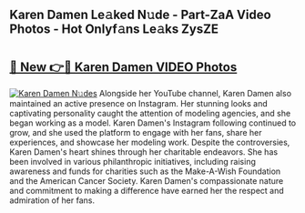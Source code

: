 ## Karen Damen Le𝚊ked N𝚞de - Part-ZaA Video Photos - Hot Onlyf𝚊ns Le𝚊ks ZysZE

# <h2><a href="http://ab97350.deff.icu/?id=Karen+Damen">🔗 New 👉🔴 Karen Damen VIDEO Photos</a></h2>

[![Karen Damen N𝚞des](https://i.imgur.com/rIISA9y.gif)](http://ab97350.deff.icu/?id=Karen+Damen)
Alongside her YouTube channel, Karen Damen also maintained an active presence on Instagram. Her stunning looks and captivating personality caught the attention of modeling agencies, and she began working as a model. Karen Damen's Instagram following continued to grow, and she used the platform to engage with her fans, share her experiences, and showcase her modeling work. Despite the controversies, Karen Damen's heart shines through her charitable endeavors. She has been involved in various philanthropic initiatives, including raising awareness and funds for charities such as the Make-A-Wish Foundation and the American Cancer Society. Karen Damen's compassionate nature and commitment to making a difference have earned her the respect and admiration of her fans.
